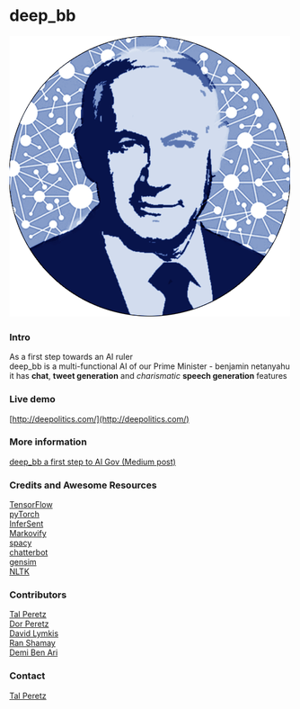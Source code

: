 # deep_bb #
![](resources/DeepBB.png)

### Intro ###
As a first step towards an AI ruler <br>
deep_bb is a multi-functional AI of our Prime Minister - benjamin netanyahu <br>
it has **chat**, **tweet generation** and *charismatic* **speech generation** features


### Live demo ###
[http://deepolitics.com/](http://deepolitics.com/)
	
### More information ###
[deep_bb a first step to AI Gov (Medium post)]()

### Credits and Awesome Resources ###
[TensorFlow](https://www.tensorflow.org/)<br>
[pyTorch](http://pytorch.org/)<br>
[InferSent](https://github.com/facebookresearch/InferSent) <br>
[Markovify](https://github.com/jsvine/markovify)<br>
[spacy](https://spacy.io/)<br>
[chatterbot](https://github.com/gunthercox/ChatterBot)<br>
[gensim](https://radimrehurek.com/gensim/)<br>
[NLTK](http://www.nltk.org/)

### Contributors ###
[Tal Peretz](https://github.com/talperetz)<br>
[Dor Peretz](https://github.com/dorperetz)<br>
[David Lymkis](https://github.com/gotenxds)<br>
[Ran Shamay](https://github.com/ranshamay89)<br>
[Demi Ben Ari](https://github.com/demibenari)<br>

### Contact ###
[Tal Peretz](https://www.linkedin.com/in/tal-per/)





